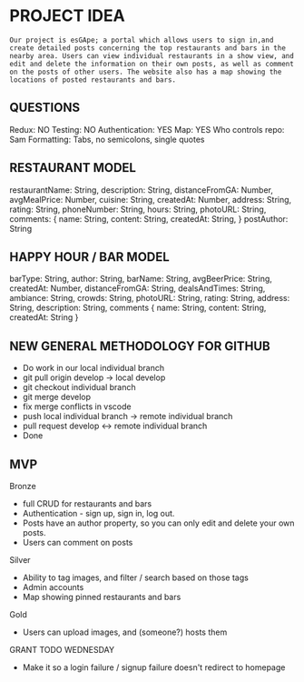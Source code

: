 # PROJECT IDEA

    Our project is esGApe; a portal which allows users to sign in,and create detailed posts concerning the top restaurants and bars in the nearby area. Users can view individual restaurants in a show view, and edit and delete the information on their own posts, as well as comment on the posts of other users. The website also has a map showing the locations of posted restaurants and bars.

## QUESTIONS

Redux: NO
Testing: NO
Authentication: YES
Map: YES
Who controls repo: Sam
Formatting: Tabs, no semicolons, single quotes


## RESTAURANT MODEL

restaurantName: String,
description: String,
distanceFromGA: Number,
avgMealPrice: Number,
cuisine: String,
createdAt: Number,
address: String,
rating: String,
phoneNumber: String,
hours: String,
photoURL: String,
comments: {
   name: String,
   content: String,
   createdAt: String,
}
postAuthor: String

## HAPPY HOUR / BAR MODEL
barType: String,
author: String,
barName: String,
avgBeerPrice: String,
createdAt: Number,
distanceFromGA: String,
dealsAndTimes: String,
ambiance: String,
crowds: String,
photoURL: String,
rating: String,
address: String,
description: String,
comments {
   name: String,
   content: String,
   createdAt: String
}
## NEW GENERAL METHODOLOGY FOR GITHUB

- Do work in our local individual branch
- git pull origin develop -> local develop
- git checkout individual branch
- git merge develop
- fix merge conflicts in vscode
- push local individual branch -> remote individual branch
- pull request develop <-> remote individual branch
- Done

## MVP

Bronze
- full CRUD for restaurants and bars
- Authentication - sign up, sign in, log out.
- Posts have an author property, so you can only edit and delete your own posts.
- Users can comment on posts

Silver
- Ability to tag images, and filter / search based on those tags
- Admin accounts
- Map showing pinned restaurants and bars

Gold
- Users can upload images, and (someone?) hosts them



GRANT TODO WEDNESDAY
- Make it so a login failure / signup failure doesn't redirect to homepage


